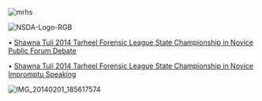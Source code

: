 ![mrhs](https://user-images.githubusercontent.com/19508013/192880995-6070b9e4-e6b9-4ce5-bfca-1e79716f22f0.jpeg)

![NSDA-Logo-RGB](https://user-images.githubusercontent.com/19508013/165650961-140f154e-2ec1-417f-be95-2edc135a434a.png)

• [Shawna Tuli 2014 Tarheel Forensic League State Championship in Novice Public Forum Debate](https://www.speechwire.com/tfl13.pdf)

• [Shawna Tuli 2014 Tarheel Forensic League State Championship in Novice Impromptu Speaking](https://www.speechwire.com/tfl14.pdf)

![IMG_20140201_185617574](https://user-images.githubusercontent.com/19508013/163060728-6c0d7161-81f4-457a-b41c-93187cd1fa9f.jpeg)

